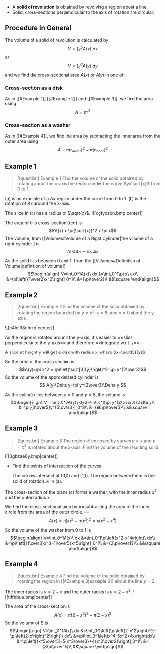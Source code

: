 - A **solid of revolution** is obtained by revolving a region about a line.
- Solid, cross-sections perpendicular to the axis of rotation are circular.

## Procedure in General

The volume of a solid of revolution is calculated by
$$V = \int_a^bA(x)\ dx$$or $$V = \int_c^dA(y)\ dy$$
and we find the cross-sectional area $A(x)$ or $A(y)$ in one of:

### Cross-section as a disk
As in [[#Example 1]] [[#Example 2]] and [[#Example 3]], we find the area using $$A=\pi r^2$$
### Cross-section as a washer
As in [[#Example 4]], we find the area by subtracting the inner area from the outer area using $$A=\pi\left(r_{outer}\right)^2-\pi\left(r_{inner}\right)^2$$

## Example 1

>[!question] Example 1
>Find the volume of the solid obtained by rotating about the x-axis the region under the curve $y=\sqrt{x}$ from 0 to 1.

(a) is an example of a $\Delta x$ region under the curve from 0 to 1.
(b) is the rotation of $\Delta x$ around the x-axis.

The slice in (b) has a radius of $\sqrt{x}$.
![[ogfyozon.bmp|center]]

The area of this cross-section (red) is
$$A(x) = \pi(\sqrt{x})^2 = \pi x$$
The volume, from [[Volumes#Volume of a Right Cylinder|the volume of a right cylinder]] is
$$A(x)\Delta x = \pi x\ \Delta x$$

As the solid lies between 0 and 1, from the [[Volumes#Definition of Volume|definition of volume]]
$$\begin{align}
V=\int_0^1A(x)\ dx &=\int_0^1\pi x\ dx\\
&=\pi\left[{1\over2}x^2\right]_0^1\\
&={\pi\over2}\\
&&\square
\end{align}$$
## Example 2

>[!question] Example 2
>Find the volume of the solid obtained by rotating the region bounded by $y=x^3$, $y=8$, and $x=0$ about the y-axis.


![[c4loi38r.bmp|center]]

As the region is rotated around the y-axis, it's easier to ==slice perpendicular to the y-axis== and therefore ==integrate w.r.t. y==.

A slice at height y will get a disk with radius x, where $x=\sqrt[3]{y}$.

So the area of the cross section is 
$$A(y)=\pi x^2 = \pi\left(\sqrt[3]{y}\right)^2=\pi y^{2\over3}$$
So the volume of the approximated cylinder is
$$
A(y)\Delta y=\pi y^{2\over3}\Delta y
$$

As the cylinder lies between $y=0$ and $y=8$, the volume is
$$\begin{align}
V = \int_0^8A(y)\ dy&=\int_0^8\pi y^{2\over3}\Delta y\\
&=\pi[{3\over5}y^{5\over3}]_0^8\\
&={96\pi\over5}\\
&&\square
\end{align}$$

## Example 3

>[!question] Example 3
> The region $\mathscr{R}$ enclosed by curves $y=x$ and $y=x^2$ is rotated about the x-axis. Find the volume of the resulting solid.

![[0gbzae6y.bmp|center]]

- Find the points of intersection of the curves
  
  The curves intersect at (0,0) and (1,1). The region between them is the solid of rotation $\mathscr{R}$ in (a).

The cross-section of the plane (c) forms a washer, with the inner radius $x^2$ and the outer radius $x$.

We find the cross-sectional area by ==subtracting the area of the inner circle from the area of the outer circle.==
$$
A(x)=\pi\left(x\right)^2-\pi\left(x^2\right)^2=\pi\left(x^2-x^4\right)
$$

So the volume of the washer from 0 to 1 is
$$\begin{align}
V=\int_0^1A(x)\ dx &=\int_0^1\pi\left(x^2-x^4\right)\ dx\\
&=\pi\left[{1\over3}x^3-{1\over5}x^5\right]_0^1\\
&={2\pi\over15}\\
&&\square
\end{align}$$

## Example 4

>[!question] Example 4
>Find the volume of the solid obtained by rotating the region in [[#Example 3|example 3]] about the line $y=2$.

The inner radius is $y=2-x$ and the outer radius is $y=2-x^2$.
![[tlffnbue.bmp|center]]

The area of the cross-section is
$$
A(x) = \pi\left(2-x^2\right)^2-\pi\left(2-x\right)^2
$$
So the volume of S is
$$\begin{align}
V=\int_0^1A(x)\ dx &=\int_0^1\left[\pi\left(2-x^2\right)^2-\pi\left(2-x\right)^2\right]\ dx\\
&=\pi\int_0^1\left(x^4-5x^2+4x\right)dx\\
&=\pi\left[{x^5\over5}-5{x^3\over3}+4{x^2\over2}\right]_0^1\\
&={8\pi\over15}\\
&&\square
\end{align}$$